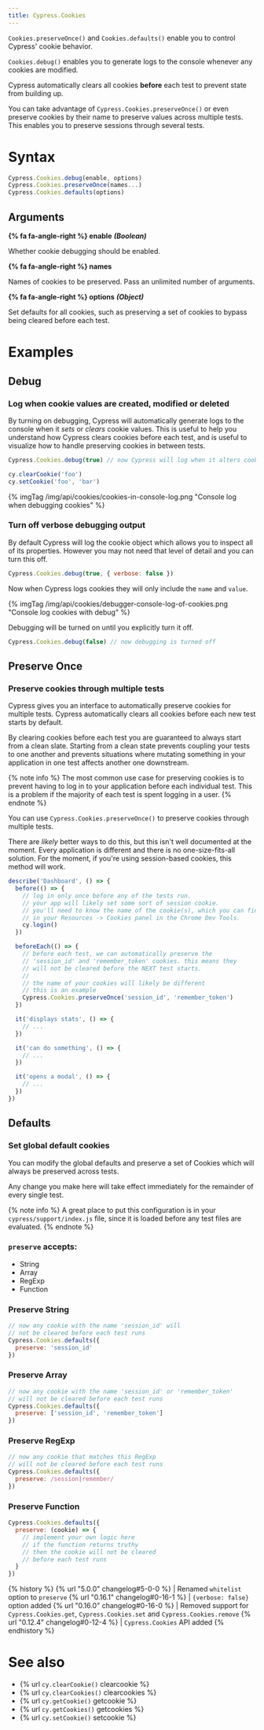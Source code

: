 ```yaml
---
title: Cypress.Cookies
---
```


`Cookies.preserveOnce()` and `Cookies.defaults()` enable you to control Cypress' cookie behavior.

`Cookies.debug()` enables you to generate logs to the console whenever any cookies are modified.

Cypress automatically clears all cookies **before** each test to prevent state from building up.

You can take advantage of `Cypress.Cookies.preserveOnce()` or even preserve cookies by their name to preserve values across multiple tests. This enables you to preserve sessions through several tests.

# Syntax

```javascript
Cypress.Cookies.debug(enable, options)
Cypress.Cookies.preserveOnce(names...)
Cypress.Cookies.defaults(options)
```

## Arguments

**{% fa fa-angle-right %} enable**  ***(Boolean)***

Whether cookie debugging should be enabled.

**{% fa fa-angle-right %} names**

Names of cookies to be preserved. Pass an unlimited number of arguments.

**{% fa fa-angle-right %} options**  ***(Object)***

Set defaults for all cookies, such as preserving a set of cookies to bypass being cleared before each test.

# Examples

## Debug

### Log when cookie values are created, modified or deleted

By turning on debugging, Cypress will automatically generate logs to the console when it *sets* or *clears* cookie values. This is useful to help you understand how Cypress clears cookies before each test, and is useful to visualize how to handle preserving cookies in between tests.

```javascript
Cypress.Cookies.debug(true) // now Cypress will log when it alters cookies

cy.clearCookie('foo')
cy.setCookie('foo', 'bar')
```

{% imgTag /img/api/cookies/cookies-in-console-log.png "Console log when debugging cookies" %}

### Turn off verbose debugging output

By default Cypress will log the cookie object which allows you to inspect all of its properties. However you may not need that level of detail and you can turn this off.

```javascript
Cypress.Cookies.debug(true, { verbose: false })
```

Now when Cypress logs cookies they will only include the `name` and `value`.

{% imgTag /img/api/cookies/debugger-console-log-of-cookies.png "Console log cookies with debug" %}

Debugging will be turned on until you explicitly turn it off.

```javascript
Cypress.Cookies.debug(false) // now debugging is turned off
```

## Preserve Once

### Preserve cookies through multiple tests

Cypress gives you an interface to automatically preserve cookies for multiple tests. Cypress automatically clears all cookies before each new test starts by default.

By clearing cookies before each test you are guaranteed to always start from a clean slate. Starting from a clean state prevents coupling your tests to one another and prevents situations where mutating something in your application in one test affects another one downstream.

{% note info  %}
The most common use case for preserving cookies is to prevent having to log in to your application before each individual test. This is a problem if the majority of each test is spent logging in a user.
{% endnote %}

You can use `Cypress.Cookies.preserveOnce()` to preserve cookies through multiple tests.

There are *likely* better ways to do this, but this isn't well documented at the moment. Every application is different and there is no one-size-fits-all solution. For the moment, if you're using session-based cookies, this method will work.

```javascript
describe('Dashboard', () => {
  before(() => {
    // log in only once before any of the tests run.
    // your app will likely set some sort of session cookie.
    // you'll need to know the name of the cookie(s), which you can find
    // in your Resources -> Cookies panel in the Chrome Dev Tools.
    cy.login()
  })

  beforeEach(() => {
    // before each test, we can automatically preserve the
    // 'session_id' and 'remember_token' cookies. this means they
    // will not be cleared before the NEXT test starts.
    //
    // the name of your cookies will likely be different
    // this is an example
    Cypress.Cookies.preserveOnce('session_id', 'remember_token')
  })

  it('displays stats', () => {
    // ...
  })

  it('can do something', () => {
    // ...
  })

  it('opens a modal', () => {
    // ...
  })
})
```

## Defaults

### Set global default cookies

You can modify the global defaults and preserve a set of Cookies which will always be preserved across tests.

Any change you make here will take effect immediately for the remainder of every single test.

{% note info  %}
A great place to put this configuration is in your `cypress/support/index.js` file, since it is loaded before any test files are evaluated.
{% endnote %}

### `preserve` accepts:

- String
- Array
- RegExp
- Function

### Preserve String

```javascript
// now any cookie with the name 'session_id' will
// not be cleared before each test runs
Cypress.Cookies.defaults({
  preserve: 'session_id'
})
```

### Preserve Array

```javascript
// now any cookie with the name 'session_id' or 'remember_token'
// will not be cleared before each test runs
Cypress.Cookies.defaults({
  preserve: ['session_id', 'remember_token']
})
```

### Preserve RegExp

```javascript
// now any cookie that matches this RegExp
// will not be cleared before each test runs
Cypress.Cookies.defaults({
  preserve: /session|remember/
})
```

### Preserve Function

```javascript
Cypress.Cookies.defaults({
  preserve: (cookie) => {
    // implement your own logic here
    // if the function returns truthy
    // then the cookie will not be cleared
    // before each test runs
  }
})
```

{% history %}
{% url "5.0.0" changelog#5-0-0 %} | Renamed `whitelist` option to `preserve`
{% url "0.16.1" changelog#0-16-1 %} | `{verbose: false}` option added
{% url "0.16.0" changelog#0-16-0 %} | Removed support for `Cypress.Cookies.get`, `Cypress.Cookies.set` and `Cypress.Cookies.remove`
{% url "0.12.4" changelog#0-12-4 %} | `Cypress.Cookies` API added
{% endhistory %}

# See also

- {% url `cy.clearCookie()` clearcookie %}
- {% url `cy.clearCookies()` clearcookies %}
- {% url `cy.getCookie()` getcookie %}
- {% url `cy.getCookies()` getcookies %}
- {% url `cy.setCookie()` setcookie %}
